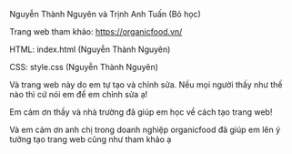 Nguyễn Thành Nguyên và Trịnh Anh Tuấn (Bỏ học)

Trang web tham khảo: https://organicfood.vn/

HTML: index.html (Nguyễn Thành Nguyên)

CSS: style.css (Nguyễn Thành Nguyên)

Và trang web này do em tự tạo và chỉnh sửa. Nếu mọi người thấy như thế nào thì cứ nói em để em chỉnh sửa ạ!

Em cảm ơn thầy và nhà trường đã giúp em học về cách tạo trang web!

Và em cảm ơn anh chị trong doanh nghiệp organicfood đã giúp em lên ý tưởng tạo trang web cũng như tham khảo ạ
